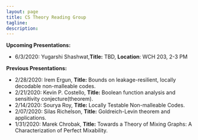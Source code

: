 ```yaml
---
layout: page
title: CS Theory Reading Group 
tagline: 
description: 
---
```

**Upcoming Presentations:**  
* 6/3/2020: Yugarshi Shashwat,**Title:** TBD, **Location**: WCH 203, 2-3 PM


**Previous Presentations:**
* 2/28/2020: Irem Ergun, **Title:** Bounds on leakage-resilient, locally decodable non-malleable codes. 
* 2/21/2020: Kevin P. Costello, **Title:** Boolean function analysis and sensitivity conjecture(theorem). 
* 2/14/2020: Sourya Roy, **Title:** Locally Testable Non-malleable Codes. 
* 2/07/2020: Silas Richelson, **Title:** Goldreich-Levin theorem and applications. 
* 1/31/2020: Marek Chrobak, **Title:** Towards a Theory of Mixing Graphs: A Characterization of Perfect Mixability.
